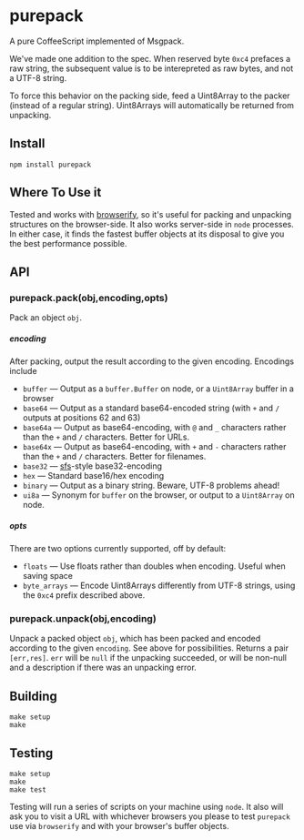 purepack
========

A pure CoffeeScript implemented of Msgpack.

We've made one addition to the spec.  When reserved byte `0xc4` prefaces
a raw string, the subsequent value is to be interepreted as raw bytes, and
not a UTF-8 string.

To force this behavior on the packing side, feed a Uint8Array to the packer
(instead of a regular string).  Uint8Arrays will automatically be returned
from unpacking.

## Install

    npm install purepack

## Where To Use it

Tested and works with [browserify](https://github.com/substack/node-browserify), so
it's useful for packing and unpacking structures on the browser-side.  It also works
server-side in `node` processes.  In either case, it finds the fastest buffer
objects at its disposal to give you the best performance possible.

## API

### purepack.pack(obj,encoding,opts)

Pack an object `obj`.

##### encoding

After packing, output the result according to the given encoding.  Encodings include

* `buffer` — Output as a `buffer.Buffer` on node, or a `Uint8Array` buffer in a browser
* `base64` — Output as a standard base64-encoded string (with `+` and `/` outputs at positions 62 and 63)
* `base64a` — Output as base64-encoding, with `@` and `_` characters rather than
the `+` and `/` characters.  Better for URLs.
* `base64x` — Output as base64-encoding, with `+` and `-` characters rather than
the `+` and `/` characters.  Better for filenames.
* `base32` — [sfs](https://github.com/okws/sfslite)-style base32-encoding
* `hex` — Standard base16/hex encoding
* `binary` — Output as a binary string. Beware, UTF-8 problems ahead!
* `ui8a` — Synonym for `buffer` on the browser, or output to a `Uint8Array` on node.

##### opts

There are two options currently supported, off by default:

* `floats` — Use floats rather than doubles when encoding.  Useful when saving space
* `byte_arrays` — Encode Uint8Arrays differently from UTF-8 strings, using the `0xc4`
prefix described above.

### purepack.unpack(obj,encoding)

Unpack a packed object `obj`, which has been packed and encoded according to the 
given `encoding`.  See above for possibilities.  Returns a pair `[err,res]`.  `err`
will be `null` if the unpacking succeeded, or will be non-null and a description
if there was an unpacking error. 

## Building

    make setup
    make

## Testing

    make setup
    make
    make test

Testing will run a series of scripts on your machine using `node`.  It also will
ask you to visit a URL with whichever browsers you please to test `purepack` 
use via `browserify` and with your browser's buffer objects.     